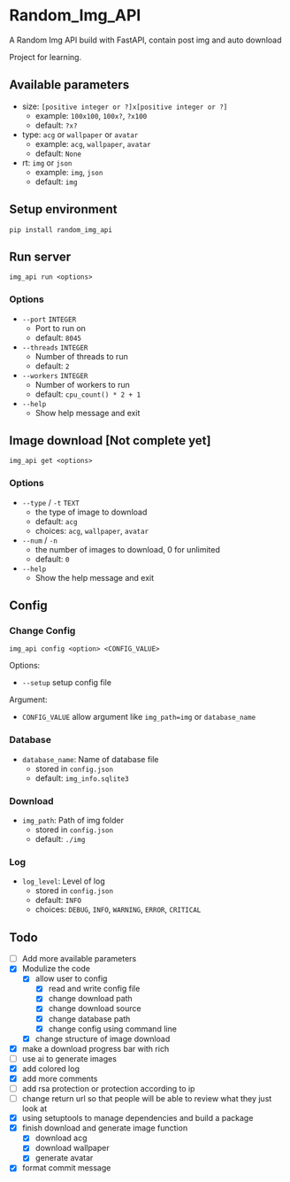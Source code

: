 # Random_Img_API

A Random Img API build with FastAPI, contain post img and auto download

Project for learning.

## Available parameters

- size: `[positive integer or ?]x[positive integer or ?]`
    - example: `100x100`, `100x?`, `?x100`
    - default: `?x?`
- type: `acg` or `wallpaper` or `avatar`
    - example: `acg`, `wallpaper`, `avatar`
    - default: `None`
- rt: `img` or `json`
    - example: `img`, `json`
    - default: `img`

## Setup environment

```shell
pip install random_img_api
```

## Run server

```shell
img_api run <options>
```

### Options
- `--port` `INTEGER`
  - Port to run on
  - default: `8045`
- `--threads` `INTEGER`
  - Number of threads to run
  - default: `2`
- `--workers` `INTEGER`
  - Number of workers to run
  - default: `cpu_count() * 2 + 1`
- `--help`
  - Show help message and exit

## Image download [Not complete yet]

```shell
img_api get <options>
```

### Options
- `--type` / `-t` `TEXT`
  - the type of image to download
  - default: `acg`
  - choices: `acg`, `wallpaper`, `avatar`
- `--num` / `-n`
  - the number of images to download, 0 for unlimited
  - default: `0`
- `--help`
  - Show the help message and exit


## Config

### Change Config

```shell
img_api config <option> <CONFIG_VALUE>
```

Options:
- `--setup` setup config file

Argument:
- `CONFIG_VALUE` allow argument like `img_path=img` or `database_name`

### Database
- `database_name`: Name of database file
  - stored in `config.json`
  - default: `img_info.sqlite3`

### Download
- `img_path`: Path of img folder
  - stored in `config.json`
  - default: `./img`

### Log
- `log_level`: Level of log
  - stored in `config.json`
  - default: `INFO`
  - choices: `DEBUG`, `INFO`, `WARNING`, `ERROR`, `CRITICAL`

## Todo
- [ ] Add more available parameters
- [x] Modulize the code
  - [x] allow user to config
    - [x] read and write config file
    - [x] change download path
    - [x] change download source
    - [x] change database path
    - [x] change config using command line
  - [x] change structure of image download
- [x] make a download progress bar with rich
- [ ] use ai to generate images
- [x] add colored log
- [x] add more comments
- [ ] add rsa protection or protection according to ip
- [ ] change return url so that people will be able to review what they just look at
- [x] using setuptools to manage dependencies and build a package
- [x] finish download and generate image function
  - [x] download acg
  - [x] download wallpaper
  - [x] generate avatar
- [x] format commit message